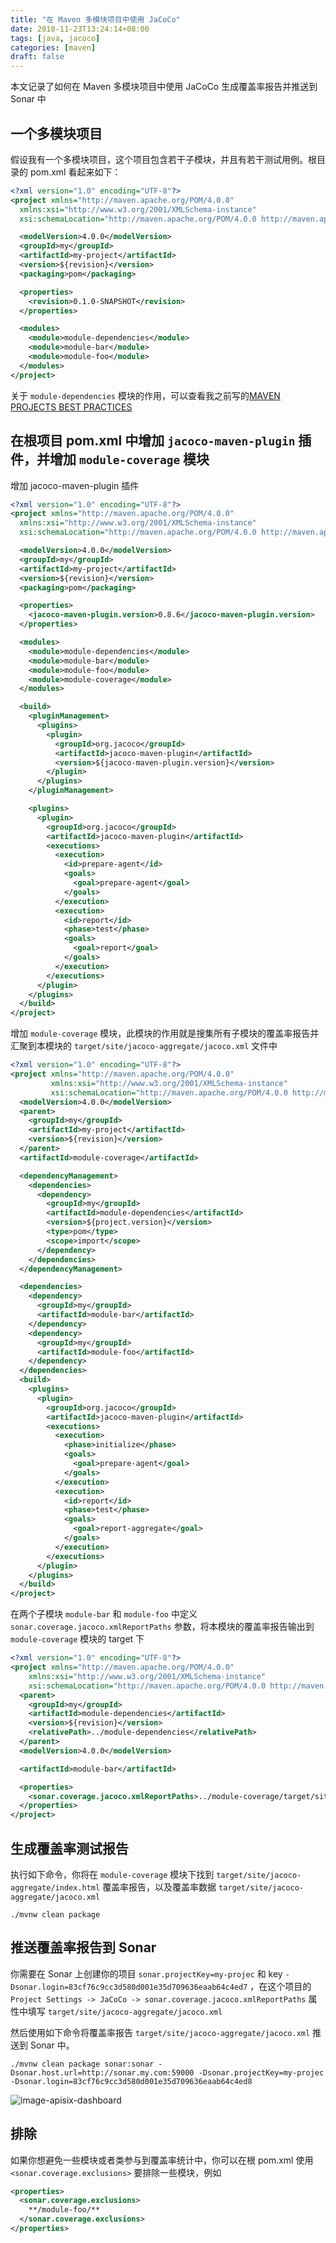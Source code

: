 ```yaml
---
title: "在 Maven 多模块项目中使用 JaCoCo"
date: 2018-11-23T13:24:14+08:00
tags: [java, jacoco]
categories: [maven]
draft: false
---
```


本文记录了如何在 Maven 多模块项目中使用 JaCoCo 生成覆盖率报告并推送到 Sonar 中

## 一个多模块项目

假设我有一个多模块项目，这个项目包含若干子模块，并且有若干测试用例。根目录的 pom.xml 看起来如下：

```xml
<?xml version="1.0" encoding="UTF-8"?>
<project xmlns="http://maven.apache.org/POM/4.0.0"
  xmlns:xsi="http://www.w3.org/2001/XMLSchema-instance"
  xsi:schemaLocation="http://maven.apache.org/POM/4.0.0 http://maven.apache.org/xsd/maven-4.0.0.xsd">

  <modelVersion>4.0.0</modelVersion>
  <groupId>my</groupId>
  <artifactId>my-project</artifactId>
  <version>${revision}</version>
  <packaging>pom</packaging>

  <properties>
  	<revision>0.1.0-SNAPSHOT</revision>
  </properties>

  <modules>
  	<module>module-dependencies</module>
    <module>module-bar</module>
    <module>module-foo</module>   
  </modules>
</project>
```

关于 `module-dependencies` 模块的作用，可以查看我之前写的[MAVEN PROJECTS BEST PRACTICES](https://coolbeevip.github.io/posts/maven/maven-best-practices-for-structuring-projects-and-modules/)


## 在根项目 pom.xml 中增加 `jacoco-maven-plugin` 插件，并增加 `module-coverage` 模块

增加 jacoco-maven-plugin 插件

```xml
<?xml version="1.0" encoding="UTF-8"?>
<project xmlns="http://maven.apache.org/POM/4.0.0"
  xmlns:xsi="http://www.w3.org/2001/XMLSchema-instance"
  xsi:schemaLocation="http://maven.apache.org/POM/4.0.0 http://maven.apache.org/xsd/maven-4.0.0.xsd">

  <modelVersion>4.0.0</modelVersion>
  <groupId>my</groupId>
  <artifactId>my-project</artifactId>
  <version>${revision}</version>
  <packaging>pom</packaging>

  <properties>
    <jacoco-maven-plugin.version>0.8.6</jacoco-maven-plugin.version>
  </properties>

  <modules>
  	<module>module-dependencies</module>
    <module>module-bar</module>
    <module>module-foo</module>   
    <module>module-coverage</module>
  </modules>

  <build>
    <pluginManagement>
      <plugins>    
        <plugin>
          <groupId>org.jacoco</groupId>
          <artifactId>jacoco-maven-plugin</artifactId>
          <version>${jacoco-maven-plugin.version}</version>
        </plugin>
      </plugins>
    </pluginManagement>

    <plugins>
      <plugin>
        <groupId>org.jacoco</groupId>
        <artifactId>jacoco-maven-plugin</artifactId>
        <executions>
          <execution>
            <id>prepare-agent</id>
            <goals>
              <goal>prepare-agent</goal>
            </goals>
          </execution>
          <execution>
            <id>report</id>
            <phase>test</phase>
            <goals>
              <goal>report</goal>
            </goals>
          </execution>
        </executions>
      </plugin>
    </plugins>
  </build>
</project>
```

增加 `module-coverage` 模块，此模块的作用就是搜集所有子模块的覆盖率报告并汇聚到本模块的 `target/site/jacoco-aggregate/jacoco.xml` 文件中


```xml
<?xml version="1.0" encoding="UTF-8"?>
<project xmlns="http://maven.apache.org/POM/4.0.0"
         xmlns:xsi="http://www.w3.org/2001/XMLSchema-instance"
         xsi:schemaLocation="http://maven.apache.org/POM/4.0.0 http://maven.apache.org/xsd/maven-4.0.0.xsd">
  <modelVersion>4.0.0</modelVersion>
  <parent>
    <groupId>my</groupId>
    <artifactId>my-project</artifactId>
    <version>${revision}</version>
  </parent>  
  <artifactId>module-coverage</artifactId>

  <dependencyManagement>
    <dependencies>
      <dependency>
        <groupId>my</groupId>
        <artifactId>module-dependencies</artifactId>
        <version>${project.version}</version>
        <type>pom</type>
        <scope>import</scope>
      </dependency>
    </dependencies>
  </dependencyManagement>

  <dependencies>
    <dependency>
      <groupId>my</groupId>
      <artifactId>module-bar</artifactId>
    </dependency>
    <dependency>
      <groupId>my</groupId>
      <artifactId>module-foo</artifactId>
    </dependency>
  </dependencies>
  <build>
    <plugins>
      <plugin>
        <groupId>org.jacoco</groupId>
        <artifactId>jacoco-maven-plugin</artifactId>
        <executions>
          <execution>
            <phase>initialize</phase>
            <goals>
              <goal>prepare-agent</goal>
            </goals>
          </execution>
          <execution>
            <id>report</id>
            <phase>test</phase>
            <goals>
              <goal>report-aggregate</goal>
            </goals>
          </execution>
        </executions>
      </plugin>
    </plugins>
  </build>
</project>
```


在两个子模块 `module-bar` 和 `module-foo` 中定义 `sonar.coverage.jacoco.xmlReportPaths` 参数，将本模块的覆盖率报告输出到 `module-coverage` 模块的 target 下

```xml
<?xml version="1.0" encoding="UTF-8"?>
<project xmlns="http://maven.apache.org/POM/4.0.0"
    xmlns:xsi="http://www.w3.org/2001/XMLSchema-instance"
    xsi:schemaLocation="http://maven.apache.org/POM/4.0.0 http://maven.apache.org/xsd/maven-4.0.0.xsd">
  <parent>
    <groupId>my</groupId>
    <artifactId>module-dependencies</artifactId>
    <version>${revision}</version>
    <relativePath>../module-dependencies</relativePath>
  </parent>
  <modelVersion>4.0.0</modelVersion>

  <artifactId>module-bar</artifactId>

  <properties>
    <sonar.coverage.jacoco.xmlReportPaths>../module-coverage/target/site/jacoco-aggregate/jacoco.xml</sonar.coverage.jacoco.xmlReportPaths>
  </properties>
</project>
```


## 生成覆盖率测试报告

执行如下命令，你将在 `module-coverage` 模块下找到  `target/site/jacoco-aggregate/index.html` 覆盖率报告，以及覆盖率数据 `target/site/jacoco-aggregate/jacoco.xml`

```shell
./mvnw clean package
```

## 推送覆盖率报告到 Sonar


你需要在 Sonar 上创建你的项目 `sonar.projectKey=my-projec` 和 key `-Dsonar.login=83cf76c9cc3d580d001e35d709636eaab64c4ed7` ，在这个项目的 `Project Settings -> JaCoCo -> sonar.coverage.jacoco.xmlReportPaths` 属性中填写 `target/site/jacoco-aggregate/jacoco.xml`


然后使用如下命令将覆盖率报告 `target/site/jacoco-aggregate/jacoco.xml` 推送到 Sonar 中。


```shell
./mvnw clean package sonar:sonar -Dsonar.host.url=http://sonar.my.com:59000 -Dsonar.projectKey=my-projec -Dsonar.login=83cf76c9cc3d580d001e35d709636eaab64c4ed8
```

![image-apisix-dashboard](/images/posts/jacoco-in-maven-multi-module/sonar-overall-code.png)

## 排除

如果你想避免一些模块或者类参与到覆盖率统计中，你可以在根 pom.xml 使用 `<sonar.coverage.exclusions>` 要排除一些模块，例如


```xml
<properties>
  <sonar.coverage.exclusions>
    **/module-foo/**
  </sonar.coverage.exclusions>
</properties>
```	

